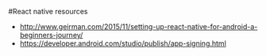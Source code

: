 #React native resources

* http://www.geirman.com/2015/11/setting-up-react-native-for-android-a-beginners-journey/
* https://developer.android.com/studio/publish/app-signing.html
